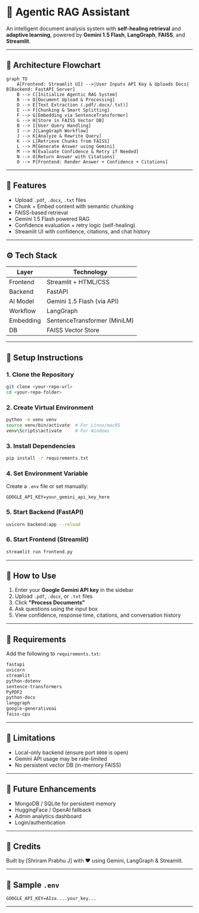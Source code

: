 # 🤖 Agentic RAG Assistant

An intelligent document analysis system with **self-healing retrieval** and **adaptive learning**, powered by **Gemini 1.5 Flash**, **LangGraph**, **FAISS**, and **Streamlit**.

---

## 🔄 Architecture Flowchart

```mermaid
graph TD
    A[Frontend: Streamlit UI] -->|User Inputs API Key & Uploads Docs| B[Backend: FastAPI Server]
    B --> C[Initialize Agentic RAG System]
    B --> D[Document Upload & Processing]
    D --> E[Text Extraction (.pdf/.docx/.txt)]
    E --> F[Chunking & Smart Splitting]
    F --> G[Embedding via SentenceTransformer]
    G --> H[Store in FAISS Vector DB]
    B --> I[User Query Handling]
    I --> J[LangGraph Workflow]
    J --> K[Analyze & Rewrite Query]
    K --> L[Retrieve Chunks from FAISS]
    L --> M[Generate Answer using Gemini]
    M --> N[Evaluate Confidence & Retry if Needed]
    N --> O[Return Answer with Citations]
    O --> P[Frontend: Render Answer + Confidence + Citations]
```

---

## 🚀 Features

* Upload `.pdf`, `.docx`, `.txt` files
* Chunk + Embed content with semantic chunking
* FAISS-based retrieval
* Gemini 1.5 Flash powered RAG
* Confidence evaluation + retry logic (self-healing)
* Streamlit UI with confidence, citations, and chat history

---

## ⚙️ Tech Stack

| Layer     | Technology                   |
| --------- | ---------------------------- |
| Frontend  | Streamlit + HTML/CSS         |
| Backend   | FastAPI                      |
| AI Model  | Gemini 1.5 Flash (via API)   |
| Workflow  | LangGraph                    |
| Embedding | SentenceTransformer (MiniLM) |
| DB        | FAISS Vector Store           |

---

## 📁 Setup Instructions

### 1. Clone the Repository

```bash
git clone <your-repo-url>
cd <your-repo-folder>
```

### 2. Create Virtual Environment

```bash
python -m venv venv
source venv/bin/activate  # For Linux/macOS
venv\Scripts\activate     # For Windows
```

### 3. Install Dependencies

```bash
pip install -r requirements.txt
```

### 4. Set Environment Variable

Create a `.env` file or set manually:

```env
GOOGLE_API_KEY=your_gemini_api_key_here
```

### 5. Start Backend (FastAPI)

```bash
uvicorn backend:app --reload
```

### 6. Start Frontend (Streamlit)

```bash
streamlit run frontend.py
```

---

## 🤝 How to Use

1. Enter your **Google Gemini API key** in the sidebar
2. Upload `.pdf`, `.docx`, or `.txt` files
3. Click **"Process Documents"**
4. Ask questions using the input box
5. View confidence, response time, citations, and conversation history

---

## 📄 Requirements

Add the following to `requirements.txt`:

```txt
fastapi
uvicorn
streamlit
python-dotenv
sentence-transformers
PyPDF2
python-docx
langgraph
google-generativeai
faiss-cpu
```

---

## 🚫 Limitations

* Local-only backend (ensure port `8000` is open)
* Gemini API usage may be rate-limited
* No persistent vector DB (in-memory FAISS)

---

## 🚀 Future Enhancements

* MongoDB / SQLite for persistent memory
* HuggingFace / OpenAI fallback
* Admin analytics dashboard
* Login/authentication

---

## 🙌 Credits

Built by \[Shriram Prabhu J] with ❤️ using Gemini, LangGraph & Streamlit.

---

## 🔧 Sample `.env`

```env
GOOGLE_API_KEY=AIza....your_key...
```

---
